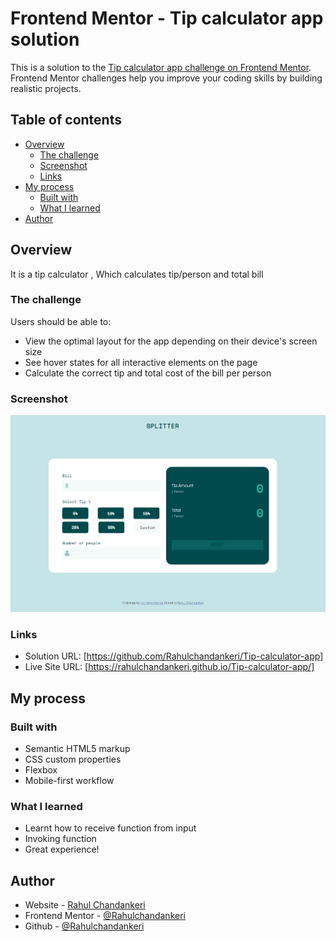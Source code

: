 # Frontend Mentor - Tip calculator app solution

This is a solution to the [Tip calculator app challenge on Frontend Mentor](https://www.frontendmentor.io/challenges/tip-calculator-app-ugJNGbJUX). Frontend Mentor challenges help you improve your coding skills by building realistic projects.

## Table of contents

- [Overview](#overview)
  - [The challenge](#the-challenge)
  - [Screenshot](#screenshot)
  - [Links](#links)
- [My process](#my-process)
  - [Built with](#built-with)
  - [What I learned](#what-i-learned)
- [Author](#author)

## Overview

It is a tip calculator , Which calculates tip/person and total bill

### The challenge

Users should be able to:

- View the optimal layout for the app depending on their device's screen size
- See hover states for all interactive elements on the page
- Calculate the correct tip and total cost of the bill per person

### Screenshot

![](./images/Solution-Screenshot.png)

### Links

- Solution URL: [https://github.com/Rahulchandankeri/Tip-calculator-app]
- Live Site URL: [https://rahulchandankeri.github.io/Tip-calculator-app/]

## My process

### Built with

- Semantic HTML5 markup
- CSS custom properties
- Flexbox
- Mobile-first workflow

### What I learned

- Learnt how to receive function from input
- Invoking function
- Great experience!

## Author

- Website - [Rahul Chandankeri](https://rahulchandankeri.github.io/portfolio/)
- Frontend Mentor - [@Rahulchandankeri](https://www.frontendmentor.io/profile/Rahulchandankeri)
- Github - [@Rahulchandankeri](https://github.com/Rahulchandankeri)
